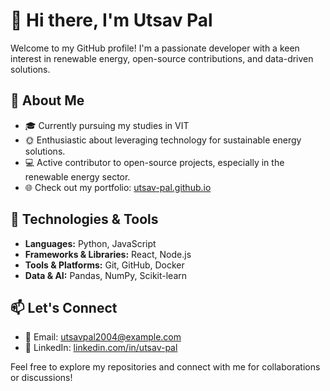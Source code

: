 # 👋 Hi there, I'm Utsav Pal

Welcome to my GitHub profile! I'm a passionate developer with a keen interest in renewable energy, open-source contributions, and data-driven solutions.

## 🌱 About Me

- 🎓 Currently pursuing my studies in VIT 
- 🌞 Enthusiastic about leveraging technology for sustainable energy solutions.
- 💻 Active contributor to open-source projects, especially in the renewable energy sector.
- 🌐 Check out my portfolio: [utsav-pal.github.io](https://utsav-pal.github.io/)

## 🔧 Technologies & Tools

- **Languages:** Python, JavaScript
- **Frameworks & Libraries:** React, Node.js
- **Tools & Platforms:** Git, GitHub, Docker
- **Data & AI:** Pandas, NumPy, Scikit-learn
<!--
## 📈 GitHub Stats
![Utsav's GitHub Stats](https://github-readme-stats.vercel.app/api?username=utsav-pal&show_icons=true&theme=radical)
-->

## 📫 Let's Connect

- 📧 Email: [utsavpal2004@example.com](mailto:utsavpal2004@example.com)
- 💼 LinkedIn: [linkedin.com/in/utsav-pal](https://linkedin.com/in/utsav-pal)

Feel free to explore my repositories and connect with me for collaborations or discussions!


